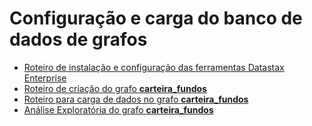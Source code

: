 # Configuração e carga do banco de dados de grafos

* [Roteiro de instalação e configuração das ferramentas Datastax Enterprise](instalacao-dse-tools.md)
* [Roteiro de criação do grafo __carteira_fundos__](criacao-grafo-esquema.md)
* [Roteiro para carga de dados no grafo __carteira_fundos__](carga-dados.md)
* [Análise Exploratória do grafo __carteira_fundos__](analise-grafo.md)
